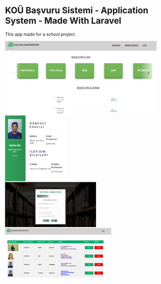 # KOÜ Başvuru Sistemi - Application System - Made With Laravel

This app made for a school project.

<div class="row">
  <img src="images/Screenshot_1.png" width="500"/>
  <img src="images/Screenshot_2.png" width="200"/>
</div>
<div class="row">
  <img src="images/Screenshot_3.png" width="300"/>
  <img src="images/Screenshot_4.png" width="350"/>
</div>

